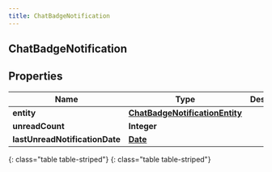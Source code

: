 ```yaml
---
title: ChatBadgeNotification
---
```

## ChatBadgeNotification


## Properties

| Name | Type | Description | Notes |
| ------------ | ------------- | ------------- | ------------- |
| **entity** | [**ChatBadgeNotificationEntity**](ChatBadgeNotificationEntity.html) |  |  [optional] |
| **unreadCount** | **Integer** |  |  [optional] |
| **lastUnreadNotificationDate** | [**Date**](Date.html) |  |  [optional] |
{: class="table table-striped"}
{: class="table table-striped"}


